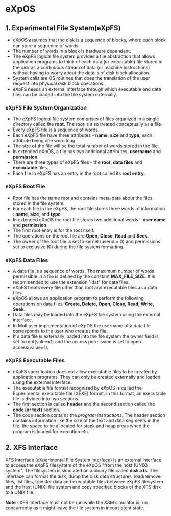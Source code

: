 # eXpOS

## 1. Experimental File System(eXpFS)

* eXpOS assumes that the disk is a sequence of blocks, where each block can store a sequence of words.
* The number of words in a block is hardware dependent.
* The eXpFS logical file system provides a file abstraction that allows application programs to think of each data (or executable) file stored in the disk as a continuous stream of data (or machine instructions) without having to worry about the details of disk block allocation.
* System calls are OS routines that does the translation of the user request into physical disk block operations.
* eXpFS needs an external interface through which executable and data files can be loaded into the file system externally.

### eXpFS File System Organization

* The eXpFS logical file system comprises of files organized in a single directory called the **root**. The root is also treated conceptually as a file.
* Every eXpFS file is a sequence of words.
* Each eXpFS file have three attributes - **name**, **size** and **type**, each attribute being one word long.
* The size of the file will be the total number of words stored in the file.
* In extended eXpOS, a file has two additional attributes, __username__ and __permission__.
* There are three types of eXpFS files - the __root__, __data files__ and __executable__ files.
* Each file in eXpFS has an entry in the root called its __root entry__.

### eXpFS Root File

* Root file has the name root and contains meta-data about the files stored in the file system.
* For each file in the eXpFS, the root file stores three words of information : __name__, __size__, and __type__.
* In extended eXpOS the root file stores two additional words - __user name__ and __permission__.
* The first root entry is for the root itself.
* The operations on the root file are __Open__, __Close__, __Read__ and __Seek__.
* The owner of the root file is set to kernel (userid = 0) and permissions set to exclusive (0) during the file system formatting.

### eXpFS Data Files

* A data file is a sequence of words. The maximum number of words permissible in a file is defined by the constant **MAX_FILE_SIZE**. It is recommended to use the extension ".dat" for data files.
* eXpFS treats every file other than root and executable files as a data files.
* eXpOS allows an application program to perform the following operations on data files: **Create, Delete, Open, Close, Read, Write, Seek**.
* Data files may be loaded into the eXpFS file system using the external interface.
* In Multiuser implementation of eXpOS the username of a data file corresponds to the user who creates the file.
* If a data file is externally loaded into the file system the owner field is set to root(value=1) and the access permission is set to open access(value=1).

### eXpFS Executable Files

* eXpFS specification does not allow executable files to be created by application programs. They can only be created externally and loaded using the external interface.
* The executable file format recognized by eXpOS is called the Ecperimental executable file (XEXE) format. In this format, an executable file is divided into two sections. 
* The first section is called __header__ and the second section called the __code (or text)__ section.
* The code section contains the *program instructions*. The header section contains information like the size of the text and data segments in the file, the space to be allocated for stack and heap areas when the program is loaded for execution etc.


## 2. XFS Interface

XFS Interface (eXperimental File System Interface) is an external interface to access the eXpFS filesystem of the eXpOS "from the host (UNIX) system". The filesystem is simulated on a binary file called __disk.xfs__. The interface can format the disk, dump the disk data structures, load/remove files, list files, transfer data and executable files between eXpFS filesystem and the host (UNIX) file system and copy specified blocks of the XFS disk to a UNIX file.

__Note__ : XFS interface must not be run while the XSM simulator is run concurrently as it might leave the file system in inconsistent state.

